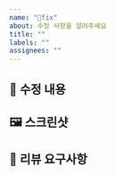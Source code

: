 ```yaml
---
name: "🐞fix"
about: 수정 사항을 알려주세요
title: ""
labels: ""
assignees: ""
---
```


## 🐞 수정 내용

## 🖼️ 스크린샷

## 💬 리뷰 요구사항
